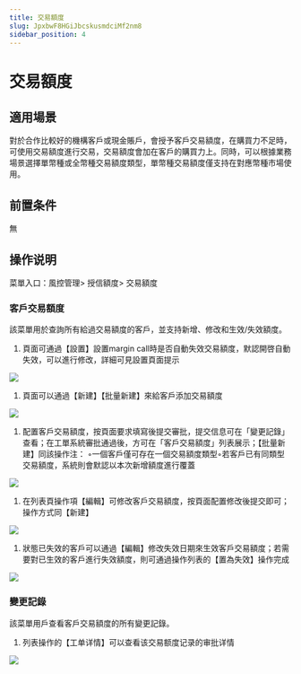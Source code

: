 ```yaml
---
title: 交易額度
slug: JpxbwF8HGiJbcskusmdciMf2nm8
sidebar_position: 4
---
```



# 交易額度

## 適用場景

對於合作比較好的機構客戶或現金賬戶，會授予客戶交易額度，在購買力不足時，可使用交易額度進行交易，交易額度會加在客戶的購買力上。同時，可以根據業務場景選擇單幣種或全幣種交易額度類型，單幣種交易額度僅支持在對應幣種市場使用。

## 前置条件

無

## 操作说明

菜單入口：風控管理&gt; 授信額度&gt; 交易額度

### 客戶交易額度

該菜單用於查詢所有給過交易額度的客戶，並支持新增、修改和生效/失效額度。

1. 頁面可通過【設置】設置margin call時是否自動失效交易額度，默認開啓自動失效，可以進行修改，詳細可見設置頁面提示

<img src="/assets/QWY9bCfDnoxLunxYDyLczMULnEh.png" src-width="3244" src-height="1092" align="center"/>

1. 頁面可以通過【新建】【批量新建】來給客戶添加交易額度

<img src="/assets/JHCebsK8KoEtm7x5xCucmxTtnLc.png" src-width="3346" src-height="694" align="center"/>

1. 配置客戶交易額度，按頁面要求填寫後提交審批，提交信息可在「變更記錄」查看；在工單系統審批通過後，方可在「客戶交易額度」列表展示；【批量新建】同該操作​
注：​
◦一個客戶僅可存在一個交易額度類型​
◦若客戶已有同類型交易額度，系統則會默認以本次新增額度進行覆蓋

<img src="/assets/FFKVbmzY9ojSYKxzbRXc8R42nyg.png" src-width="3346" src-height="1724" align="center"/>

1. 在列表頁操作項【編輯】可修改客戶交易額度，按頁面配置修改後提交即可；操作方式同【新建】

<img src="/assets/OGbWbrfPjoPGTTxNDs8c4DJIn9d.png" src-width="3254" src-height="1624" align="center"/>

1. 狀態已失效的客戶可以通過【編輯】修改失效日期來生效客戶交易額度；若需要對已生效的客戶進行失效額度，則可通過操作列表的【置為失效】操作完成

<img src="/assets/Wdt4bop4Yog2n2xTnZkcVy2wnie.png" src-width="3268" src-height="305" align="center"/>

### 變更記錄

該菜單用戶查看客戶交易額度的所有變更記錄。

1. 列表操作的【工单详情】可以查看该交易额度记录的审批详情

<img src="/assets/Oms6betYroVmanxUoLYcFLBNnHc.png" src-width="3254" src-height="608" align="center"/>

